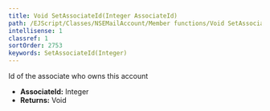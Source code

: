 ```yaml
---
title: Void SetAssociateId(Integer AssociateId)
path: /EJScript/Classes/NSEMailAccount/Member functions/Void SetAssociateId(Integer p_0)
intellisense: 1
classref: 1
sortOrder: 2753
keywords: SetAssociateId(Integer)
---
```



Id of the associate who owns this account



* **AssociateId:** Integer
* **Returns:** Void


